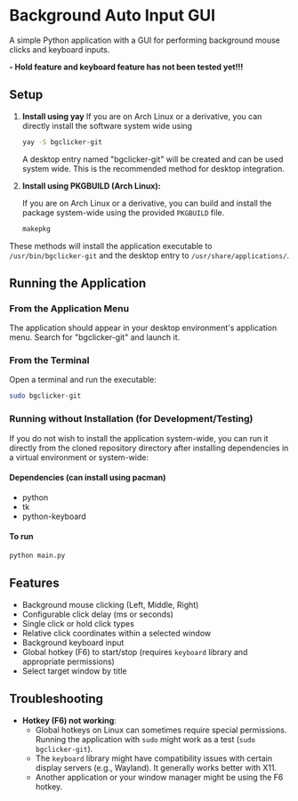 # Background Auto Input GUI

A simple Python application with a GUI for performing background mouse clicks and keyboard inputs.

**- Hold feature and keyboard feature has not been tested yet!!!**

## Setup
1. **Install using yay**
    If you are on Arch Linux or a derivative, you can directly install the software system wide using
    ```bash
    yay -S bgclicker-git
    ```

    A desktop entry named "bgclicker-git" will be created and can be used system wide. This is the recommended method for desktop integration.

2.  **Install using PKGBUILD (Arch Linux):**

    If you are on Arch Linux or a derivative, you can build and install the package system-wide using the provided `PKGBUILD` file.

    ```bash
    makepkg
    ```

These methods will install the application executable to `/usr/bin/bgclicker-git` and the desktop entry to `/usr/share/applications/`.

## Running the Application

### From the Application Menu

The application should appear in your desktop environment's application menu. Search for "bgclicker-git" and launch it.

### From the Terminal

Open a terminal and run the executable:

```bash
sudo bgclicker-git
```

### Running without Installation (for Development/Testing)

If you do not wish to install the application system-wide, you can run it directly from the cloned repository directory after installing dependencies in a virtual environment or system-wide:

#### Dependencies (can install using pacman)
*   python
*   tk
*   python-keyboard

#### To run
```bash
python main.py
```

## Features

*   Background mouse clicking (Left, Middle, Right)
*   Configurable click delay (ms or seconds)
*   Single click or hold click types
*   Relative click coordinates within a selected window
*   Background keyboard input
*   Global hotkey (F6) to start/stop (requires `keyboard` library and appropriate permissions)
*   Select target window by title

## Troubleshooting

*   **Hotkey (F6) not working**:
    *   Global hotkeys on Linux can sometimes require special permissions. Running the application with `sudo` might work as a test (`sudo bgclicker-git`).
    *   The `keyboard` library might have compatibility issues with certain display servers (e.g., Wayland). It generally works better with X11.
    *   Another application or your window manager might be using the F6 hotkey.